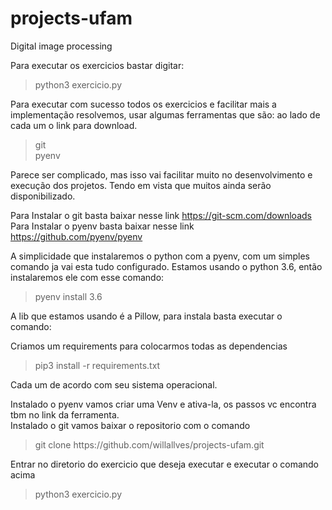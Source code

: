 # projects-ufam
Digital image processing

Para executar os exercicios bastar digitar:
<blockquote>python3 exercicio.py</blockquote>

Para executar com sucesso todos os exercicios e facilitar mais a implementação
resolvemos, usar algumas ferramentas que são:
ao lado de cada um o link para download.
<blockquote>
git
<br>
pyenv
</blockquote>
Parece ser complicado, mas isso vai facilitar muito no desenvolvimento e execução dos projetos.
Tendo em vista que muitos ainda serão disponibilizado.

Para Instalar o git basta baixar nesse link <https://git-scm.com/downloads>
<br>
Para Instalar o pyenv basta baixar nesse link  <https://github.com/pyenv/pyenv>

A simplicidade que instalaremos o python com a pyenv, com um simples comando ja vai esta tudo configurado.
Estamos usando o python 3.6, então instalaremos ele com esse comando:
<blockquote>pyenv install 3.6</blockquote>
A lib que estamos usando é a Pillow, para instala basta executar o comando:

Criamos um requirements para colocarmos todas as dependencias
<blockquote>pip3 install -r requirements.txt</blockquote>

Cada um de acordo com seu sistema operacional.

Instalado o pyenv vamos criar uma Venv e ativa-la, os passos vc encontra tbm no link da ferramenta.
<br>
Instalado o git vamos baixar o repositorio com o comando
<blockquote> git clone https://github.com/willallves/projects-ufam.git </blockquote>

Entrar no diretorio do exercicio que deseja executar e executar o comando acima
<blockquote>python3 exercicio.py</blockquote>

 


